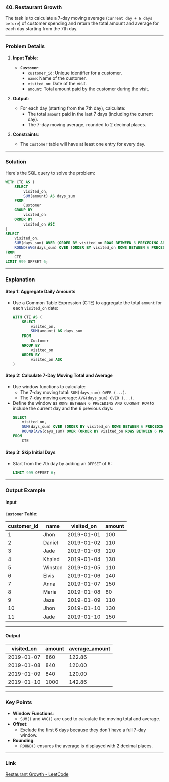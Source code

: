 ### **40. Restaurant Growth**

The task is to calculate a 7-day moving average (`current day + 6 days before`) of customer spending and return the total amount and average for each day starting from the 7th day.

---

### **Problem Details**

1. **Input Table**:
   - **`Customer`**:
     - `customer_id`: Unique identifier for a customer.
     - `name`: Name of the customer.
     - `visited_on`: Date of the visit.
     - `amount`: Total amount paid by the customer during the visit.

2. **Output**:
   - For each day (starting from the 7th day), calculate:
     - The total `amount` paid in the last 7 days (including the current day).
     - The 7-day moving average, rounded to 2 decimal places.

3. **Constraints**:
   - The `Customer` table will have at least one entry for every day.

---

### **Solution**

Here's the SQL query to solve the problem:

```sql
WITH CTE AS (
    SELECT 
        visited_on, 
        SUM(amount) AS days_sum 
    FROM 
        Customer
    GROUP BY 
        visited_on
    ORDER BY 
        visited_on ASC
)
SELECT 
    visited_on,
    SUM(days_sum) OVER (ORDER BY visited_on ROWS BETWEEN 6 PRECEDING AND CURRENT ROW) AS amount,
    ROUND(AVG(days_sum) OVER (ORDER BY visited_on ROWS BETWEEN 6 PRECEDING AND CURRENT ROW), 2) AS average_amount
FROM 
    CTE
LIMIT 999 OFFSET 6;
```

---

### **Explanation**

#### **Step 1: Aggregate Daily Amounts**
- Use a Common Table Expression (CTE) to aggregate the total `amount` for each `visited_on` date:
  ```sql
  WITH CTE AS (
      SELECT 
          visited_on, 
          SUM(amount) AS days_sum 
      FROM 
          Customer
      GROUP BY 
          visited_on
      ORDER BY 
          visited_on ASC
  )
  ```

#### **Step 2: Calculate 7-Day Moving Total and Average**
- Use window functions to calculate:
  - The 7-day moving total: `SUM(days_sum) OVER (...)`.
  - The 7-day moving average: `AVG(days_sum) OVER (...)`.
- Define the window as `ROWS BETWEEN 6 PRECEDING AND CURRENT ROW` to include the current day and the 6 previous days:
  ```sql
  SELECT 
      visited_on,
      SUM(days_sum) OVER (ORDER BY visited_on ROWS BETWEEN 6 PRECEDING AND CURRENT ROW) AS amount,
      ROUND(AVG(days_sum) OVER (ORDER BY visited_on ROWS BETWEEN 6 PRECEDING AND CURRENT ROW), 2) AS average_amount
  FROM 
      CTE
  ```

#### **Step 3: Skip Initial Days**
- Start from the 7th day by adding an `OFFSET` of 6:
  ```sql
  LIMIT 999 OFFSET 6;
  ```

---

### **Output Example**

#### **Input**

**`Customer` Table**:

| customer_id | name    | visited_on | amount |
|-------------|---------|------------|--------|
| 1           | Jhon    | 2019-01-01 | 100    |
| 2           | Daniel  | 2019-01-02 | 110    |
| 3           | Jade    | 2019-01-03 | 120    |
| 4           | Khaled  | 2019-01-04 | 130    |
| 5           | Winston | 2019-01-05 | 110    |
| 6           | Elvis   | 2019-01-06 | 140    |
| 7           | Anna    | 2019-01-07 | 150    |
| 8           | Maria   | 2019-01-08 | 80     |
| 9           | Jaze    | 2019-01-09 | 110    |
| 10          | Jhon    | 2019-01-10 | 130    |
| 11          | Jade    | 2019-01-10 | 150    |

---

#### **Output**

| visited_on | amount | average_amount |
|------------|--------|----------------|
| 2019-01-07 | 860    | 122.86         |
| 2019-01-08 | 840    | 120.00         |
| 2019-01-09 | 840    | 120.00         |
| 2019-01-10 | 1000   | 142.86         |

---

### **Key Points**
- **Window Functions**:
  - `SUM()` and `AVG()` are used to calculate the moving total and average.
- **Offset**:
  - Exclude the first 6 days because they don't have a full 7-day window. 
- **Rounding**:
  - `ROUND()` ensures the average is displayed with 2 decimal places.

---

### **Link**

[Restaurant Growth - LeetCode](https://leetcode.com/problems/restaurant-growth/)
